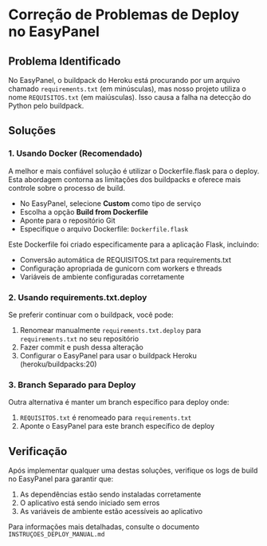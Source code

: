 # Correção de Problemas de Deploy no EasyPanel

## Problema Identificado

No EasyPanel, o buildpack do Heroku está procurando por um arquivo chamado `requirements.txt` (em minúsculas), mas nosso projeto utiliza o nome `REQUISITOS.txt` (em maiúsculas). Isso causa a falha na detecção do Python pelo buildpack.

## Soluções

### 1. Usando Docker (Recomendado)

A melhor e mais confiável solução é utilizar o Dockerfile.flask para o deploy. Esta abordagem contorna as limitações dos buildpacks e oferece mais controle sobre o processo de build.

- No EasyPanel, selecione **Custom** como tipo de serviço
- Escolha a opção **Build from Dockerfile**
- Aponte para o repositório Git
- Especifique o arquivo Dockerfile: `Dockerfile.flask`

Este Dockerfile foi criado especificamente para a aplicação Flask, incluindo:
- Conversão automática de REQUISITOS.txt para requirements.txt
- Configuração apropriada de gunicorn com workers e threads
- Variáveis de ambiente configuradas corretamente

### 2. Usando requirements.txt.deploy

Se preferir continuar com o buildpack, você pode:
1. Renomear manualmente `requirements.txt.deploy` para `requirements.txt` no seu repositório
2. Fazer commit e push dessa alteração
3. Configurar o EasyPanel para usar o buildpack Heroku (heroku/buildpacks:20)

### 3. Branch Separado para Deploy

Outra alternativa é manter um branch específico para deploy onde:
1. `REQUISITOS.txt` é renomeado para `requirements.txt`
2. Aponte o EasyPanel para este branch específico de deploy

## Verificação

Após implementar qualquer uma destas soluções, verifique os logs de build no EasyPanel para garantir que:
1. As dependências estão sendo instaladas corretamente
2. O aplicativo está sendo iniciado sem erros
3. As variáveis de ambiente estão acessíveis ao aplicativo

Para informações mais detalhadas, consulte o documento `INSTRUÇOES_DEPLOY_MANUAL.md`
